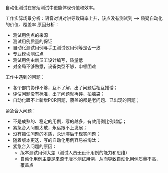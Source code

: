 自动化测试在冒烟测试中更能体现价值和效率。



工作实际场景分析：语音对讲对讲导致码率上升，该点没有测试到 --> 质疑自动化的价值、覆盖率
原因分析：
 - 测试用例点的来源
 - 测试用例质量的保证
 - 自动化测试用例与手工测试仪用例等是否一致
 - 专业模块测试点
 - 测试用例由新员工设计编写，质量低
 - 对全局不够熟悉，设备类型不够，申领困难



工作中遇到的问题：

- 各个部门协作不够，互不了解，出了问题后相互推诿；
- 评估问题没有标准，出了问题就再评、拍脑袋；
- 自动化跟不上新增PCR问题，覆盖的都是老问题、已出现的问题；



紧急合入问题：

- 不是成熟的、稳定的用例，写的越多，有效用例比例越低；
- 紧急合入问题太散，永远跟不上发展；
- 没有抓住问题的本质，永远滞后于现实问题；
- 随着版本更迭，写的自动化用例容易被淘汰；
- 紧急合入问题的原因：
  - 版本测试用例太差（测试人员无设计用例的能力和思维）
  - 自动化用例主要是来源于版本测试用例，从而导致自动化用例质量不高，覆盖点